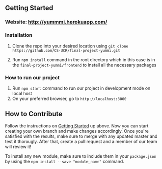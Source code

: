 ## Getting Started

### Website: http://yummmi.herokuapp.com/

### Installation

1. Clone the repo into your desired location using `git clone https://github.com/CS-UCR/final-project-yummi.git`

2. Run `npm install` command in the root directory which in this case is in the `final-project-yummi/frontend` to install all the necessary packages

### How to run our project

1. Run `npm start` command to run our project in development mode on local host
2. On your preferred browser, go to `http://localhost:3000`

## How to Contribute

Follow the instructions on [Getting Started](#getting-started) up above. Now you can start creating your own branch and make changes accordingly. Once you're satisfied with the results, make sure to merge with any updated master and test it thorougly. After that, create a pull request and a member of our team will review it!

To install any new module, make sure to include them in your `package.json` by using the `npm install --save "module_name"` command.


